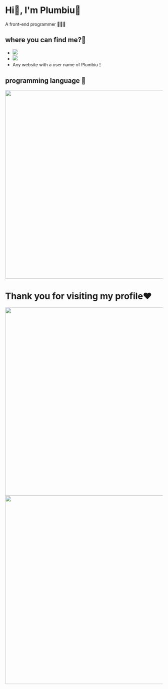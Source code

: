 # Hi👋, I'm Plumbiu🥰

A front-end programmer 🥵🥵🥵

## where you can find me?🤔

- [![](https://img.shields.io/badge/Blog-Plumbiuの小屋-black?logo=blog&color=blueviolet)](https://blog.plumbiu.club/)
- [![](https://img.shields.io/badge/Github-black?logo=github&logoColor=white&color=green)](https://github.com/Plumbiu)
- Any website with a user name of Plumbiu！

## programming language 💫

<a href="https://wakatime.com"><img width="600px" src="https://wakatime.com/share/@43e688e8-255f-4966-9dfd-6b499237eefd/1393324b-0797-4653-9402-2ccf5ecd81cf.png" /></a>

# Thank you for visiting my profile❤️

<img width="600px" src="https://github-readme-stats.vercel.app/api?username=Plumbiu&theme=dark#gh-dark-mode-only" />

<img width="600px" src="https://github-readme-streak-stats.herokuapp.com/?user=Plumbiu&theme=radical" />
